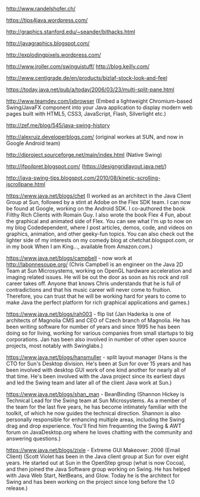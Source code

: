 http://www.randelshofer.ch/

https://tips4java.wordpress.com/

http://graphics.stanford.edu/~seander/bithacks.html

http://javagraphics.blogspot.com/

http://explodingpixels.wordpress.com/

http://www.jroller.com/swinguistuff/
http://blog.keilly.com/

http://www.centigrade.de/en/products/bizlaf-stock-look-and-feel

https://today.java.net/pub/a/today/2006/03/23/multi-split-pane.html

http://www.teamdev.com/jxbrowser
(Embed a lightweight Chromium-based Swing/JavaFX component into your Java application to display modern web pages built with HTML5, CSS3, JavaScript, Flash, Silverlight etc.)

http://zef.me/blog/545/java-swing-history

http://alexruiz.developerblogs.com/ (original workes at SUN, and now in Google Android team)

http://djproject.sourceforge.net/main/index.html (Native Swing)

http://jfpoilpret.blogspot.com/ (https://designgridlayout.java.net/)

http://java-swing-tips.blogspot.com/2010/08/kinetic-scrolling-jscrollpane.html

https://www.java.net/blogs/chet
(I worked as an architect in the Java Client Group at Sun, followed by a stint at Adobe on the Flex SDK team. I can now be found at Google, working on the Android SDK. I co-authored the book Filthy Rich Clients with Romain Guy. I also wrote the book Flex 4 Fun, about the graphical and animated side of Flex. You can see what I'm up to now on my blog Codedependent, where I post articles, demos, code, and videos on graphics, animation, and other geeky-fun topics. You can also check out the lighter side of my interests on my comedy blog at chetchat.blogspot.com, or in my book When I am King..., available from Amazon.com.)

https://www.java.net/blogs/campbell - now work at http://labonnesoupe.org/
(Chris Campbell is an engineer on the Java 2D Team at Sun Microsystems, working on OpenGL hardware acceleration and imaging related issues. He will be out the door as soon as his rock and roll career takes off. Anyone that knows Chris understands that he is full of contradictions and that his music career will never come to fruition. Therefore, you can trust that he will be working hard for years to come to make Java the perfect platform for rich graphical applications and games.)

https://www.java.net/blogs/rah003 - flip list
(Jan Haderka is one of architects of Magnolia CMS and CEO of Czech branch of Magnolia. He has been writing software for number of years and since 1995 he has been doing so for living, working for various companies from small startups to big corporations. Jan has been also involved in number of other open source projects, most notably with Swinglabs.)

https://www.java.net/blogs/hansmuller - split layout manager
(Hans is the CTO for Sun's Desktop division. He's been at Sun for over 15 years and has been involved with desktop GUI work of one kind another for nearly all of that time. He's been involved with the Java project since its earliest days and led the Swing team and later all of the client Java work at Sun.)

https://www.java.net/blogs/shan_man - BeanBinding
(Shannon Hickey is Technical Lead for the Swing team at Sun Microsystems. As a member of the team for the last five years, he has become intimately familiar with the toolkit, of which he now guides the technical direction. Shannon is also personally responsible for enhancing multiple areas, including the Swing drag and drop experience. You'll find him frequenting the Swing & AWT forum on JavaDesktop.org where he loves chatting with the community and answering questions.)

https://www.java.net/blogs/zixle - Extreme GUI Makeover: 2006 (Email Client)
(Scott Violet has been in the Java client group at Sun for over eight years. He started out at Sun in the OpenStep group (what is now Cocoa), and then joined the Java Software group working on Swing. He has helped with Java Web Start, NetBeans, and Glow. Today he is the architect for Swing and has been working on the project since long before the 1.0 release.)






